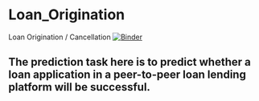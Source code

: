# Loan_Origination
Loan Origination / Cancellation
[![Binder](http://mybinder.org/badge.svg)](http://mybinder.org:/repo/vishagan1/loan_origination)

## The prediction task here is to predict whether a loan application in a peer-to-peer loan lending platform will be successful.
